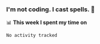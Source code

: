 ### I'm not coding. I cast spells. 🎩

📊 **This week I spent my time on**
<!--START_SECTION:waka-->

```text
No activity tracked
```

<!--END_SECTION:waka-->
